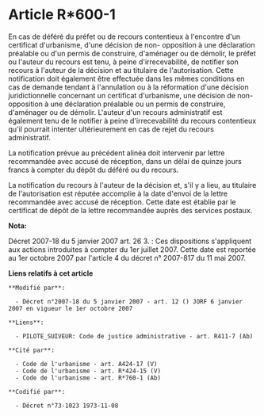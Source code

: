 # Article R*600-1

En cas de déféré du préfet ou de recours contentieux à l'encontre d'un certificat d'urbanisme, d'une décision de non-
opposition à une déclaration préalable ou d'un permis de construire, d'aménager ou de démolir, le préfet ou l'auteur du
recours est tenu, à peine d'irrecevabilité, de notifier son recours à l'auteur de la décision et au titulaire de
l'autorisation. Cette notification doit également être effectuée dans les mêmes conditions en cas de demande tendant à
l'annulation ou à la réformation d'une décision juridictionnelle concernant un certificat d'urbanisme, une décision de non-
opposition à une déclaration préalable ou un permis de construire, d'aménager ou de démolir. L'auteur d'un recours
administratif est également tenu de le notifier à peine d'irrecevabilité du recours contentieux qu'il pourrait intenter
ultérieurement en cas de rejet du recours administratif.

La notification prévue au précédent alinéa doit intervenir par lettre recommandée avec accusé de réception, dans un délai de
quinze jours francs à compter du dépôt du déféré ou du recours.

La notification du recours à l'auteur de la décision et, s'il y a lieu, au titulaire de l'autorisation est réputée accomplie
à la date d'envoi de la lettre recommandée avec accusé de réception. Cette date est établie par le certificat de dépôt de la
lettre recommandée auprès des services postaux.

**Nota:**

Décret 2007-18 du 5 janvier 2007 art. 26 3. : Ces dispositions s'appliquent aux actions introduites à compter du 1er juillet
2007. Cette date est reportée au 1er octobre 2007 par l'article 4 du décret n° 2007-817 du 11 mai 2007.

**Liens relatifs à cet article**

	**Modifié par**:

	  - Décret n°2007-18 du 5 janvier 2007 - art. 12 () JORF 6 janvier 2007 en vigueur le 1er octobre 2007

	**Liens**:

	  - PILOTE_SUIVEUR: Code de justice administrative - art. R411-7 (Ab)

	**Cité par**:

	  - Code de l'urbanisme - art. A424-17 (V)
	  - Code de l'urbanisme - art. R*424-15 (V)
	  - Code de l'urbanisme - art. R*760-1 (Ab)

	**Codifié par**:

	  - Décret n°73-1023 1973-11-08
